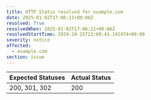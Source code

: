 ```yaml
---
title: HTTP Status resolved for example.com
date: 2025-01-02T17:06:11+00:00Z
resolved: True
resolvedWhen: 2025-01-02T17:06:11+00:00Z
resolvedStartTime: 2024-10-25T21:09:43.191474+00:00
severity: notice
affected:
  - example.com
section: issue
---
```


| Expected Statuses | Actual Status  |
|-------------------|----------------|
| 200, 301, 302 | 200 |
